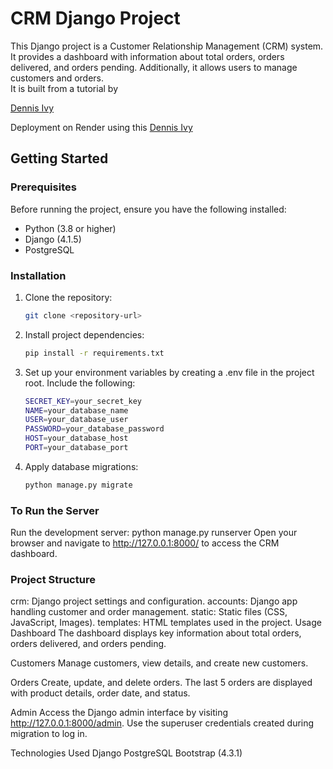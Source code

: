 # CRM Django Project

This Django project is a Customer Relationship Management (CRM) system. It provides a dashboard with information about total orders, orders delivered, and orders pending. Additionally, it allows users to manage customers and orders.
<br>
It is built from a tutorial by

[Dennis Ivy](https://www.youtube.com/playlist?list=PL-51WBLyFTg2vW-_6XBoUpE7vpmoR3ztO)

Deployment on Render using this
[Dennis Ivy](https://www.youtube.com/watch?v=wczWm8j4v9w)

## Getting Started

### Prerequisites

Before running the project, ensure you have the following installed:

- Python (3.8 or higher)
- Django (4.1.5)
- PostgreSQL

### Installation

1. Clone the repository:

   ```bash
   git clone <repository-url>
   ```

2. Install project dependencies:

   ```bash
   pip install -r requirements.txt
   ```

3. Set up your environment variables by creating a .env file in the project root. Include the following:

   ```bash
   SECRET_KEY=your_secret_key
   NAME=your_database_name
   USER=your_database_user
   PASSWORD=your_database_password
   HOST=your_database_host
   PORT=your_database_port
   ```

4. Apply database migrations:

   ```bash
   python manage.py migrate
   ```

### To Run the Server

Run the development server:
python manage.py runserver
Open your browser and navigate to http://127.0.0.1:8000/ to access the CRM dashboard.

### Project Structure

crm: Django project settings and configuration.
accounts: Django app handling customer and order management.
static: Static files (CSS, JavaScript, Images).
templates: HTML templates used in the project.
Usage
Dashboard
The dashboard displays key information about total orders, orders delivered, and orders pending.

Customers
Manage customers, view details, and create new customers.

Orders
Create, update, and delete orders. The last 5 orders are displayed with product details, order date, and status.

Admin
Access the Django admin interface by visiting http://127.0.0.1:8000/admin. Use the superuser credentials created during migration to log in.

Technologies Used
Django
PostgreSQL
Bootstrap (4.3.1)
